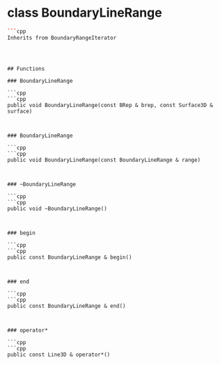 # class BoundaryLineRange


```cpp
```cpp
Inherits from BoundaryRangeIterator
```
```



## Functions

### BoundaryLineRange

```cpp
```cpp
public void BoundaryLineRange(const BRep & brep, const Surface3D & surface)
```
```


### BoundaryLineRange

```cpp
```cpp
public void BoundaryLineRange(const BoundaryLineRange & range)
```
```


### ~BoundaryLineRange

```cpp
```cpp
public void ~BoundaryLineRange()
```
```


### begin

```cpp
```cpp
public const BoundaryLineRange & begin()
```
```


### end

```cpp
```cpp
public const BoundaryLineRange & end()
```
```


### operator*

```cpp
```cpp
public const Line3D & operator*()
```
```





